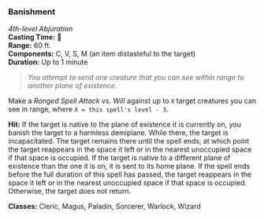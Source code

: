 ### Banishment
*4th-level Abjuration*  
**Casting Time:** 🔷  
**Range:** 60 ft.  
**Components:** C, V, S, M (an item distasteful to the target)  
**Duration:** Up to 1 minute  

> *You attempt to send one creature that you can see within range to another plane of existence.*

Make a *Ranged Spell Attack* vs. *Will* against up to `X` target creatures you can see in range, where `X = this spell's level - 3`.

**Hit:** If the target is native to the plane of existence it is currently on, you banish the target to a harmless demiplane. While there, the target is incapacitated. The target remains there until the spell ends, at which point the target reappears in the space it left or in the nearest unoccupied space if that space is occupied. If the target is native to a different plane of existence than the one it is on, it is sent to its home plane. If the spell ends before the full duration of this spell has passed, the target reappears in the space it left or in the nearest unoccupied space if that space is occupied. Otherwise, the target does not return.

**Classes:** Cleric, Magus, Paladin, Sorcerer, Warlock, Wizard
